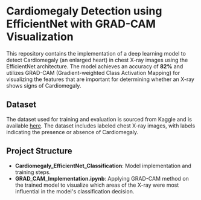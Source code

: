# Cardiomegaly Detection using EfficientNet with GRAD-CAM Visualization

This repository contains the implementation of a deep learning model to detect Cardiomegaly (an enlarged heart) in chest X-ray images using the EfficientNet architecture. The model achieves an accuracy of **82%** and utilizes GRAD-CAM (Gradient-weighted Class Activation Mapping) for visualizing the features that are important for determining whether an X-ray shows signs of Cardiomegaly.

## Dataset
The dataset used for training and evaluation is sourced from Kaggle and is available [here](https://www.kaggle.com/datasets/rahimanshu/cardiomegaly-disease-prediction-using-cnn). The dataset includes labeled chest X-ray images, with labels indicating the presence or absence of Cardiomegaly.

## Project Structure
 - **Cardiomegaly_EfficientNet_Classification**: Model implementation and training steps.
 - **GRAD_CAM_Implementation.ipynb**: Applying GRAD-CAM method on the trained model to visualize which areas of the X-ray were most influential in the model's classification decision.
